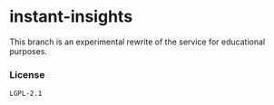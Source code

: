 # instant-insights
This branch is an experimental rewrite of the service for educational purposes.

### License
```shell
LGPL-2.1
```
